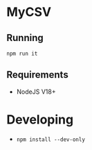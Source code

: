 # MyCSV 

## Running

`npm run it`

## Requirements

- NodeJS V18+

# Developing

- `npm install --dev-only`